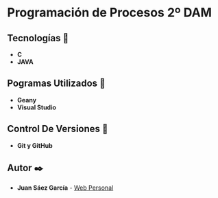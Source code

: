 # Programación de Procesos 2º DAM

## Tecnologías 🚀

* **C**  
* **JAVA**   

## Pogramas Utilizados 📌

* **Geany**
* **Visual Studio**

## Control De Versiones 📌

* **Git y GitHub**

## Autor ✒️

* **Juan Sáez García** -  [Web Personal](https://juamber.com)
